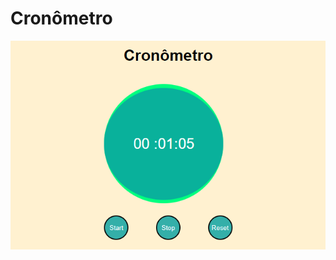 # Cronômetro

<p aling="center">
<img src="https://github.com/AnaJulia2/Cronometro/blob/main/Images/cronometro.png">
<p aling="center"/>
